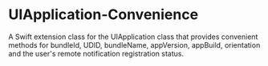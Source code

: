 # UIApplication-Convenience
A Swift extension class for the UIApplication class that provides convenient methods for bundleId, UDID, bundleName, appVersion, appBuild, orientation and the user's remote notification registration status.
